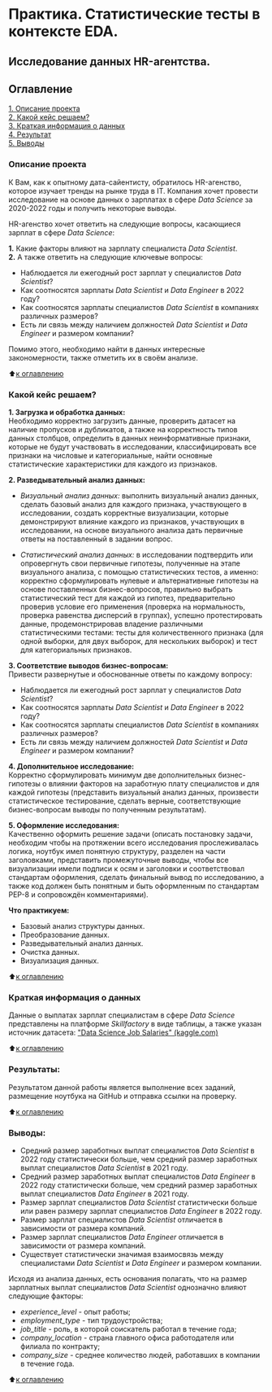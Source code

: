 # Практика. Статистические тесты в контексте EDA.
## Исследование данных HR-агентства.

## Оглавление
[1. Описание проекта](https://github.com/Ekaterina-1989/SF_Data_Science/blob/main/SkillFactory/EDA/EDA-4.%20Статистические%20тесты/Практика.%20Статистические%20тесты%20в%20контексте%20EDA/README.md#Описание-проекта)   
[2. Какой кейс решаем?](https://github.com/Ekaterina-1989/SF_Data_Science/blob/main/SkillFactory/EDA/EDA-4.%20Статистические%20тесты/Практика.%20Статистические%20тесты%20в%20контексте%20EDA/README.md#Какой-кейс-решаем)   
[3. Краткая информация о данных](https://github.com/Ekaterina-1989/SF_Data_Science/blob/main/SkillFactory/EDA/EDA-4.%20Статистические%20тесты/Практика.%20Статистические%20тесты%20в%20контексте%20EDA/README.md#Краткая-информация-о-данных)   
[4. Результат](https://github.com/Ekaterina-1989/SF_Data_Science/blob/main/SkillFactory/EDA/EDA-4.%20Статистические%20тесты/Практика.%20Статистические%20тесты%20в%20контексте%20EDA/README.md#Результат)   
[5. Выводы](https://github.com/Ekaterina-1989/SF_Data_Science/blob/main/SkillFactory/EDA/EDA-4.%20Статистические%20тесты/Практика.%20Статистические%20тесты%20в%20контексте%20EDA/README.md#Выводы)   

### Описание проекта
К Вам, как к опытному дата-сайентисту, обратилось HR-агенство, которое изучает тренды на рынке труда в IT. Компания хочет провести исследование на основе данных о зарплатах в сфере *Data Science* за 2020-2022 годы и получить некоторые выводы.

HR-агенство хочет ответить на следующие вопросы, касающиеся зарплат в сфере *Data Science*:

**1.** Какие факторы влияют на зарплату специалиста *Data Scientist*.   
**2.** А также ответить на следующие ключевые вопросы:   
* Наблюдается ли ежегодный рост зарплат у специалистов *Data Scientist*?
* Как соотносятся зарплаты *Data Scientist* и *Data Engineer* в 2022 году?
* Как соотносятся зарплаты специалистов *Data Scientist* в компаниях различных размеров?
* Есть ли связь между наличием должностей *Data Scientist* и *Data Engineer* и размером компании?

Помимо этого, необходимо найти в данных интересные закономерности, также отметить их в своём анализе.

:arrow_up:[к оглавлению](https://github.com/Ekaterina-1989/SF_Data_Science/blob/main/SkillFactory/EDA/EDA-4.%20Статистические%20тесты/Практика.%20Статистические%20тесты%20в%20контексте%20EDA/README.md#Оглавление)  


### Какой кейс решаем?   
**1. Загрузка и обработка данных:**   
Необходимо корректно загрузить данные, проверить датасет на наличие пропусков и дубликатов, а также на корректность типов данных столбцов, определить в данных неинформативные признаки, которые не будут участвовать в исследовании, классифицировать все признаки на числовые и категориальные, найти основные статистические характеристики для каждого из признаков.

**2. Разведывательный анализ данных:**   

* *Визуальный анализ данных:* выполнить визуальный анализ данных, сделать базовый анализ для каждого признака, участвующего в исследовании, создать корректные визуализации, которые демонстрируют влияние каждого из признаков, участвующих в исследовании, на основе визуального анализа дать первичные ответы на поставленный в задании вопрос.

* *Статистический анализ данных:* в исследовании подтвердить или опровергнуть свои первичные гипотезы, полученные на этапе визуального анализа, с помощью статистических тестов, а именно: корректно сформулировать нулевые и альтернативные гипотезы на основе поставленных бизнес-вопросов, правильно выбрать статистический тест для каждой из гипотез, предварительно проверив условие его применения (проверка на нормальность, проверка равенства дисперсий в группах), успешно протестировать данные, продемонстрировав владение различными статистическими тестами: тесты для количественного признака (для одной выборки, для двух выборок, для нескольких выборок) и тест для категориальных признаков.

**3. Соответствие выводов бизнес-вопросам:**   
Привести развернутые и обоснованные ответы по каждому вопросу:

* Наблюдается ли ежегодный рост зарплат у специалистов *Data Scientist*?
* Как соотносятся зарплаты *Data Scientist* и *Data Engineer* в 2022 году?
* Как соотносятся зарплаты специалистов *Data Scientist* в компаниях различных размеров?
* Есть ли связь между наличием должностей *Data Scientist* и *Data Engineer* и размером компании?

**4. Дополнительное исследование:**   
Корректно сформулировать минимум две дополнительных бизнес-гипотезы о влиянии факторов на заработную плату специалистов и для каждой гипотезы (представить визуальный анализ данных, произвести статистическое тестирование, сделать верные, соответствующие бизнес-вопросам выводы по полученным результатам).

**5. Оформление исследования:**   
Качественно оформить решение задачи (описать постановку задачи, необходим чтобы на протяжении всего исследования прослеживалась логика, ноутбук имел понятную структуру, разделен на части заголовками, представить промежуточные выводы, чтобы все визуализации имели подписи к осям и заголовки и соответствовал стандартам оформления, сделать финальный вывод по исследованию, а также код должен быть понятным и быть оформленным по стандартам PEP-8 и сопровождён комментариями).

**Что практикуем:**   

* Базовый анализ структуры данных.
* Преобразование данных.
* Разведывательный анализ данных.
* Очистка данных.
* Визуализация данных.

:arrow_up:[к оглавлению](https://github.com/Ekaterina-1989/SF_Data_Science/blob/main/SkillFactory/EDA/EDA-4.%20Статистические%20тесты/Практика.%20Статистические%20тесты%20в%20контексте%20EDA/README.md#Оглавление)  


### Краткая информация о данных   
Данные о выплатах зарплат специалистам в сфере *Data Science* представлены на платформе *Skillfactory* в виде таблицы, а также указан источник датасета: ["Data Science Job Salaries" (kaggle.com)](https://www.kaggle.com/datasets/ruchi798/data-science-job-salaries)

:arrow_up:[к оглавлению](https://github.com/Ekaterina-1989/SF_Data_Science/blob/main/SkillFactory/EDA/EDA-4.%20Статистические%20тесты/Практика.%20Статистические%20тесты%20в%20контексте%20EDA/README.md#Оглавление)  


### Результаты:
Результатом данной работы является выполнение всех заданий, размещение ноутбука на GitHub и отправка ссылки на проверку.   

:arrow_up:[к оглавлению](https://github.com/Ekaterina-1989/SF_Data_Science/blob/main/SkillFactory/EDA/EDA-4.%20Статистические%20тесты/Практика.%20Статистические%20тесты%20в%20контексте%20EDA/README.md#Оглавление)  


### Выводы:
* Средний размер заработных выплат специалистов *Data Scientist* в 2022 году статистически больше, чем средний размер заработных выплат специалистов *Data Scientist* в 2021 году.
* Средний размер заработных выплат специалистов *Data Engineer* в 2022 году статистически больше, чем средний размер заработных выплат специалистов *Data Engineer* в 2021 году.
* Размер зарплат специалистов *Data Scientist* статистически больше или равен размеру зарплат специалистов *Data Engineer* в 2022 году.
* Размер зарплат специалистов *Data Scientist* отличается в зависимости от размера компаний.
* Размер зарплат специалистов *Data Engineer* отличается в зависимости от размера компаний.
* Существует статистически значимая взаимосвязь между специалистами *Data Scientist* и *Data Engineer* и размером компании.

Исходя из анализа данных, есть основания полагать, что на размер зарплатных выплат специалистов *Data Scientist* однозначно влияют следующие факторы:

* *experience_level -* опыт работы;
* *employment_type -* тип трудоустройства;
* *job_title -* роль, в которой соискатель работал в течение года;
* *company_location -* страна главного офиса работодателя или филиала по контракту;
* *company_size -* среднее количество людей, работавших в компании в течение года.

:arrow_up:[к оглавлению](https://github.com/Ekaterina-1989/SF_Data_Science/blob/main/SkillFactory/EDA/EDA-4.%20Статистические%20тесты/Практика.%20Статистические%20тесты%20в%20контексте%20EDA/README.md#Оглавление)  